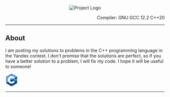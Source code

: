 <p align="center">
      <img src="https://encrypted-tbn0.gstatic.com/images?q=tbn:ANd9GcRZNsg6FJ8n6IDgdpkGce23VLRI8sSdbhECLw&usqp=CAU" alt="Project Logo" width="726">
</p>

<p align="right">
Compiler: GNU GCC 12.2 C++20
</p>

___

## About

I am posting my solutions to problems in the C++ programming language in the Yandex contest. I don't promise that the solutions are perfect, so if you have a better solution to a problem, I will fix my code. I hope it will be useful to someone!

 <img src="https://github.com/devicons/devicon/blob/master/icons/cplusplus/cplusplus-original.svg" title="C++" alt="C++" width="40" height="40"/>
 
___
